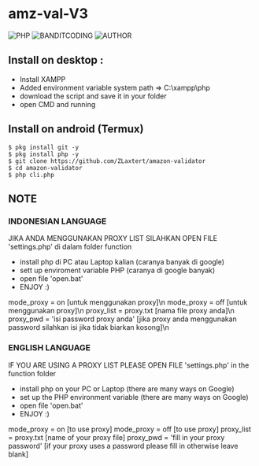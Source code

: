 # amz-val-V3
![PHP](https://img.shields.io/badge/language-PHP-blue.svg)
![BANDITCODING](https://img.shields.io/badge/Team-Darkxcode-green)
![AUTHOR](https://img.shields.io/badge/Author-Zlaxtert-orange)

## Install on desktop : 
- Install XAMPP
- Added environment variable system path => C:\xampp\php
- download the script and save it in your folder
- open CMD and running

## Install on android (Termux)
    $ pkg install git -y
    $ pkg install php -y
    $ git clone https://github.com/ZLaxtert/amazon-validator
    $ cd amazon-validator
    $ php cli.php

## NOTE
### INDONESIAN LANGUAGE

JIKA ANDA MENGGUNAKAN PROXY LIST SILAHKAN OPEN FILE 'settings.php' di dalam folder function

- install php di PC atau Laptop kalian (caranya banyak di google)
- sett up enviroment variable PHP (caranya di google banyak)
- open file 'open.bat'
- ENJOY :)

mode_proxy = on [untuk menggunakan proxy]\n
mode_proxy = off [untuk menggunakan proxy]\n
proxy_list = proxy.txt [nama file proxy anda]\n
proxy_pwd  = 'isi password proxy anda' [jika proxy anda menggunakan password silahkan isi jika tidak biarkan kosong]\n

### ENGLISH LANGUAGE

IF YOU ARE USING A PROXY LIST PLEASE OPEN FILE 'settings.php' in the function folder

- install php on your PC or Laptop (there are many ways on Google)
- set up the PHP environment variable (there are many ways on Google)
- open file 'open.bat'
- ENJOY :)

mode_proxy = on [to use proxy]
mode_proxy = off [to use proxy]
proxy_list = proxy.txt [name of your proxy file]
proxy_pwd = 'fill in your proxy password' [if your proxy uses a password please fill in otherwise leave blank]
